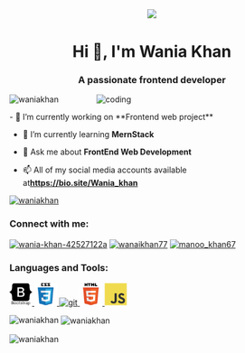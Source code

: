 <div align="center"> <img src="https://camo.githubusercontent.com/5e3babfce4609dcd669a8f2a6d37b47c85486729942c57c5afbfc715f0b5dff7/68747470733a2f2f7777772e6469676974616c736f6c7574696f6e73657276696365732e636f6d2f696d672f73657276696365732f776562253230646576656c6f706d656e742e676966"> </div>

<h1 align="center">Hi 👋, I'm Wania Khan</h1>
<h3 align="center">A passionate frontend developer</h3>
<img align="right" alt="coding" width="350" src="https://user-images.githubusercontent.com/107506646/221663712-814965ad-d3d3-47e9-af63-244b8eef74b3.gif">
<p align="left"> <img src="https://komarev.com/ghpvc/?username=waniakhan&label=Profile%20views&color=0e75b6&style=flat" alt="waniakhan" /> </p>
- 🔭 I’m currently working on **Frontend web project**

- 🌱 I’m currently learning **MernStack**

- 💬 Ask me about **FrontEnd Web Development**

- 📫 All of my social media accounts available at**https://bio.site/Wania_khan**

<p align="left"> <a href="https://github.com/ryo-ma/github-profile-trophy"><img src="https://github-profile-trophy.vercel.app/?username=waniakhan" alt="waniakhan" /></a> </p>

<h3 align="left">Connect with me:</h3>
<p align="left">
<a href="https://linkedin.com/in/wania-khan-42527122a" target="blank"><img align="center" src="https://raw.githubusercontent.com/rahuldkjain/github-profile-readme-generator/master/src/images/icons/Social/linked-in-alt.svg" alt="wania-khan-42527122a" height="30" width="40" /></a>
<a href="https://fb.com/wanaikhan77" target="blank"><img align="center" src="https://raw.githubusercontent.com/rahuldkjain/github-profile-readme-generator/master/src/images/icons/Social/facebook.svg" alt="wanaikhan77" height="30" width="40" /></a>
<a href="https://instagram.com/manoo_khan67" target="blank"><img align="center" src="https://raw.githubusercontent.com/rahuldkjain/github-profile-readme-generator/master/src/images/icons/Social/instagram.svg" alt="manoo_khan67" height="30" width="40" /></a>

</p>

<h3 align="left">Languages and Tools:</h3>
<p align="left"> <a href="https://getbootstrap.com" target="_blank" rel="noreferrer"> <img src="https://raw.githubusercontent.com/devicons/devicon/master/icons/bootstrap/bootstrap-plain-wordmark.svg" alt="bootstrap" width="40" height="40"/> </a> <a href="https://www.w3schools.com/css/" target="_blank" rel="noreferrer"> <img src="https://raw.githubusercontent.com/devicons/devicon/master/icons/css3/css3-original-wordmark.svg" alt="css3" width="40" height="40"/> </a> <a href="https://git-scm.com/" target="_blank" rel="noreferrer"> <img src="https://www.vectorlogo.zone/logos/git-scm/git-scm-icon.svg" alt="git" width="40" height="40"/> </a> <a href="https://www.w3.org/html/" target="_blank" rel="noreferrer"> <img src="https://raw.githubusercontent.com/devicons/devicon/master/icons/html5/html5-original-wordmark.svg" alt="html5" width="40" height="40"/> </a> <a href="https://developer.mozilla.org/en-US/docs/Web/JavaScript" target="_blank" rel="noreferrer"> <img src="https://raw.githubusercontent.com/devicons/devicon/master/icons/javascript/javascript-original.svg" alt="javascript" width="40" height="40"/> </a></p>

<p><img align="left" src="https://github-readme-stats.vercel.app/api/top-langs?username=waniakhan&show_icons=true&locale=en&layout=compact" alt="waniakhan" /></p>

<p>&nbsp;<img align="center" src="https://github-readme-stats.vercel.app/api?username=waniakhan&show_icons=true&locale=en" alt="waniakhan" /></p>

<p><img align="center" src="https://github-readme-streak-stats.herokuapp.com/?user=waniakhan&" alt="waniakhan" /></p>
